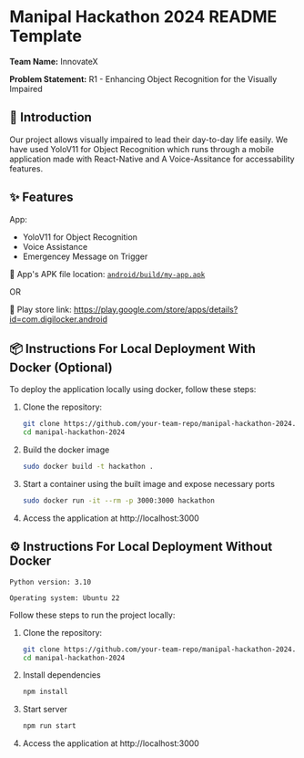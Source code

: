 # Manipal Hackathon 2024 README Template

**Team Name:** InnovateX

**Problem Statement:** R1 - Enhancing Object Recognition for the Visually Impaired

## 📜 Introduction

Our project allows visually impaired to lead their day-to-day life easily. We have used YoloV11 for Object Recognition which runs through a mobile application made with React-Native and A Voice-Assitance for accessability features.

## ✨ Features

App:

-   YoloV11 for Object Recognition
-   Voice Assistance 
-   Emergencey Message on Trigger



📱 App's APK file location: [`android/build/my-app.apk`](android/build/my-app.apk)

OR

📱 Play store link: https://play.google.com/store/apps/details?id=com.digilocker.android

## 📦 Instructions For Local Deployment With Docker (Optional)

To deploy the application locally using docker, follow these steps:

1. Clone the repository:

    ```bash
    git clone https://github.com/your-team-repo/manipal-hackathon-2024.git
    cd manipal-hackathon-2024
    ```

1. Build the docker image

    ```bash
    sudo docker build -t hackathon .
    ```

1. Start a container using the built image and expose necessary ports

    ```bash
    sudo docker run -it --rm -p 3000:3000 hackathon
    ```

1. Access the application at http://localhost:3000

## ⚙️ Instructions For Local Deployment Without Docker

```
Python version: 3.10

Operating system: Ubuntu 22
```

Follow these steps to run the project locally:

1. Clone the repository:

    ```bash
    git clone https://github.com/your-team-repo/manipal-hackathon-2024.git
    cd manipal-hackathon-2024
    ```

1. Install dependencies

    ```bash
    npm install
    ```

1. Start server

    ```bash
    npm run start
    ```

1. Access the application at http://localhost:3000
